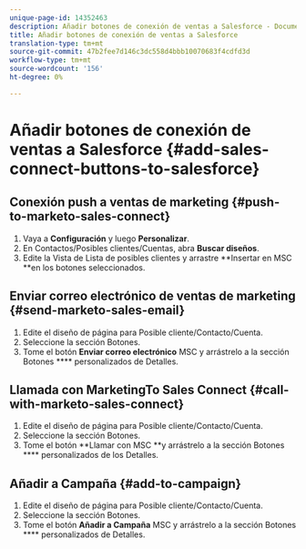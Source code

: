 ```yaml
---
unique-page-id: 14352463
description: Añadir botones de conexión de ventas a Salesforce - Documentos de marketing - Documentación del producto
title: Añadir botones de conexión de ventas a Salesforce
translation-type: tm+mt
source-git-commit: 47b2fee7d146c3dc558d4bbb10070683f4cdfd3d
workflow-type: tm+mt
source-wordcount: '156'
ht-degree: 0%

---
```



# Añadir botones de conexión de ventas a Salesforce {#add-sales-connect-buttons-to-salesforce}

## Conexión push a ventas de marketing {#push-to-marketo-sales-connect}

1. Vaya a **Configuración** y luego **Personalizar**.
1. En Contactos/Posibles clientes/Cuentas, abra **Buscar diseños**.
1. Edite la Vista de Lista de posibles clientes y arrastre **Insertar en MSC **en los botones seleccionados.

## Enviar correo electrónico de ventas de marketing {#send-marketo-sales-email}

1. Edite el diseño de página para Posible cliente/Contacto/Cuenta.
1. Seleccione la sección Botones.
1. Tome el botón **Enviar correo electrónico** MSC y arrástrelo a la sección Botones **** personalizados de Detalles.

## Llamada con MarketingTo Sales Connect {#call-with-marketo-sales-connect}

1. Edite el diseño de página para Posible cliente/Contacto/Cuenta.
1. Seleccione la sección Botones.
1. Tome el botón **Llamar con MSC **y arrástrelo a la sección Botones **** personalizados de los Detalles.

## Añadir a Campaña {#add-to-campaign}

1. Edite el diseño de página para Posible cliente/Contacto/Cuenta.
1. Seleccione la sección Botones.
1. Tome el botón **Añadir a Campaña** MSC y arrástrelo a la sección Botones **** personalizados de Detalles.

